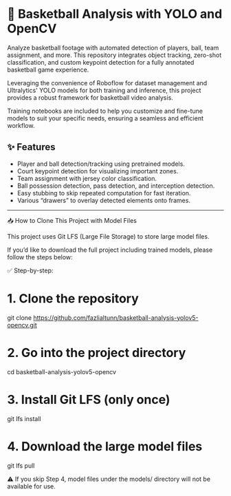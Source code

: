 # 🏀 Basketball Analysis with YOLO and OpenCV

Analyze basketball footage with automated detection of players, ball, team assignment, and more. This repository integrates object tracking, zero-shot classification, and custom keypoint detection for a fully annotated basketball game experience.

Leveraging the convenience of Roboflow for dataset management and Ultralytics' YOLO models for both training and inference, this project provides a robust framework for basketball video analysis.

Training notebooks are included to help you customize and fine-tune models to suit your specific needs, ensuring a seamless and efficient workflow.

## ✨ Features

- Player and ball detection/tracking using pretrained models.
- Court keypoint detection for visualizing important zones.
- Team assignment with jersey color classification.
- Ball possession detection, pass detection, and interception detection.
- Easy stubbing to skip repeated computation for fast iteration.
- Various “drawers” to overlay detected elements onto frames.

---

📥 How to Clone This Project with Model Files

This project uses Git LFS (Large File Storage) to store large model files.

If you’d like to download the full project including trained models, please follow the steps below:

✅ Step-by-step:

# 1. Clone the repository
git clone https://github.com/fazlialtunn/basketball-analysis-yolov5-opencv.git

# 2. Go into the project directory
cd basketball-analysis-yolov5-opencv

# 3. Install Git LFS (only once)
git lfs install

# 4. Download the large model files
git lfs pull

⚠️ If you skip Step 4, model files under the models/ directory will not be available for use.
